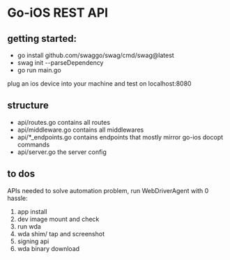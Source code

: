 # Go-iOS REST API

## getting started:
- go install github.com/swaggo/swag/cmd/swag@latest
- swag init --parseDependency
- go run main.go

plug an ios device into your machine and test on localhost:8080

## structure
 - api/routes.go  contains all routes
 - api/middleware.go contains all middlewares
 - api/*_endpoints.go contains endpoints that mostly mirror go-ios docopt commands
 - api/server.go the server config


## to dos
APIs needed to solve automation problem, run WebDriverAgent with 0 hassle:
1. app install
2. dev image mount and check
3. run wda
4. wda shim/ tap and screenshot
5. signing api
6. wda binary download

